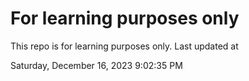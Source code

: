 # For learning purposes only
This repo is for learning purposes only.
Last updated at

Saturday, December 16, 2023 9:02:35 PM


